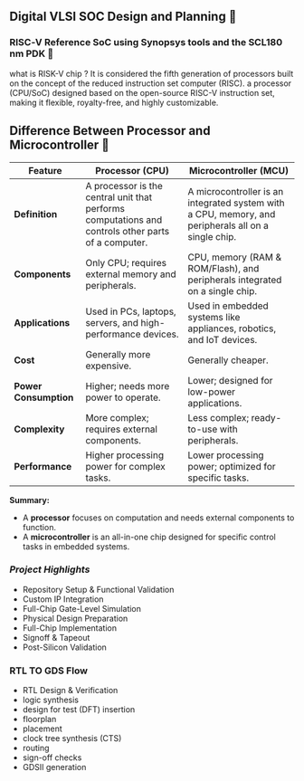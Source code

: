 ## Digital VLSI SOC Design and Planning 🦾 
### RISC‑V Reference SoC using Synopsys tools and the SCL180 nm PDK 🚀
what is RISK-V chip ?
It is considered the fifth generation of processors built on the concept of the reduced instruction set computer (RISC).
a processor (CPU/SoC) designed based on the open-source RISC-V instruction set, making it flexible, royalty-free, and highly customizable.

  ## Difference Between Processor and Microcontroller 🤔

| Feature                | Processor (CPU)                                  | Microcontroller (MCU)                           |
|------------------------|-------------------------------------------------|------------------------------------------------|
| **Definition**          | A processor is the central unit that performs computations and controls other parts of a computer. | A microcontroller is an integrated system with a CPU, memory, and peripherals all on a single chip. |
| **Components**          | Only CPU; requires external memory and peripherals. | CPU, memory (RAM & ROM/Flash), and peripherals integrated on a single chip. |
| **Applications**        | Used in PCs, laptops, servers, and high-performance devices. | Used in embedded systems like appliances, robotics, and IoT devices. |
| **Cost**                | Generally more expensive.                        | Generally cheaper.                              |
| **Power Consumption**   | Higher; needs more power to operate.            | Lower; designed for low-power applications.    |
| **Complexity**          | More complex; requires external components.    | Less complex; ready-to-use with peripherals.  |
| **Performance**         | Higher processing power for complex tasks.      | Lower processing power; optimized for specific tasks. |

**Summary:**  
- A **processor** focuses on computation and needs external components to function.  
- A **microcontroller** is an all-in-one chip designed for specific control tasks in embedded systems.

### *Project Highlights*
* Repository Setup & Functional Validation
* Custom IP Integration
* Full-Chip Gate-Level Simulation
* Physical Design Preparation
* Full-Chip Implementation
* Signoff & Tapeout                      
* Post-Silicon Validation

### RTL TO GDS Flow 
* RTL Design & Verification
* logic synthesis
* design for test (DFT) insertion
* floorplan
* placement
* clock tree synthesis (CTS)
* routing
* sign-off checks
* GDSII generation 

